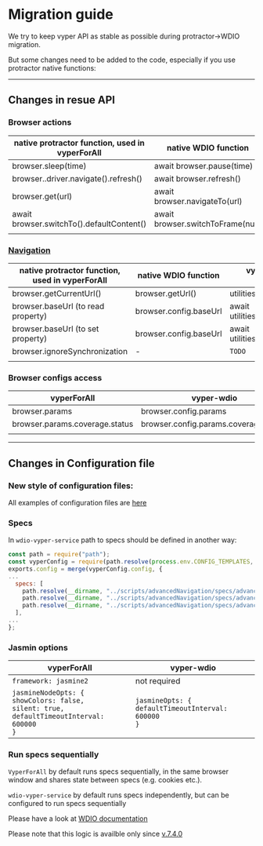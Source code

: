 # Migration guide

We try to keep vyper API as stable as possible during protractor->WDIO migration.

But some changes need to be added to the code, especially if you use protractor native functions:

---
## Changes in resue API
### Browser actions

|  native protractor function, used in vyperForAll |  native WDIO function | vyper-wdio reuse API function  |
|---|---|---|
| browser.sleep(time)  | await browser.pause(time)  | await utilities.browser.sleep(time)  |
| browser..driver.navigate().refresh()  | await browser.refresh() | await utilities.browser.refresh()  |
| browser.get(url)  | await browser.navigateTo(url)  | await non_ui5.common.navigation.navigateToUrl(url)  |
| await browser.switchTo().defaultContent()   |  await browser.switchToFrame(null) | await non_ui5.common.locator.switchToDefaultContent()  |
|   |   |   |



### [Navigation](../../scripts/reuse/ui5/common/modules/navigation.js)

|  native protractor function, used in vyperForAll |  native WDIO function | vyper-wdio reuse API function  |
|---|---|---|
| browser.getCurrentUrl()  | browser.getUrl()  | utilities.browser.getCurrentUrl()  |
| browser.baseUrl (to read property) | browser.config.baseUrl  | await utilities.browser.getBaseUrl()  |
| browser.baseUrl (to set property) | browser.config.baseUrl  | await utilities.browser.setBaseUrl() |
| browser.ignoreSynchronization | -  | `TODO` |
|   |   |   |


### Browser configs access
|  vyperForAll | vyper-wdio |
|---|---|
| browser.params  | browser.config.params |
| browser.params.coverage.status   | browser.config.params.coverage.status |
|   |   |   |


---
## Changes in Configuration file

### New style of configuration files:

All examples of configuration files are [here](../../tests/reuseApi/configurations)


### Specs

In `wdio-vyper-service` path to specs should be defined in another way:

```js
const path = require("path");
const vyperConfig = require(path.resolve(process.env.CONFIG_TEMPLATES, "chrome.headless.conf.js"));
exports.config = merge(vyperConfig.config, {
...
  specs: [
    path.resolve(__dirname, "../scripts/advancedNavigation/specs/advancedNavigation.spec.js"),
    path.resolve(__dirname, "../scripts/advancedNavigation/specs/advancedNavigationInplace.spec.js"),
    path.resolve(__dirname, "../scripts/advancedNavigation/specs/advancedNavigationExplace.spec.js"),
  ],
...
};
```

### Jasmin options
|  vyperForAll | vyper-wdio |
|---|---|
|`framework: jasmine2`| not required |
|`jasmineNodeOpts: {`<br>`showColors: false,`<br>`silent: true,`<br>`defaultTimeoutInterval: 600000`<br>`}`|`jasmineOpts: {`<br>`defaultTimeoutInterval: 600000`<br>`}` |


### Run specs sequentially

`VyperForAll` by default runs specs sequentially, in the same browser window and shares state between specs (e.g. cookies etc.).

`wdio-vyper-service` by default runs specs independently, but can be configured to run specs sequentially

Please have a look at [WDIO documentation](https://webdriver.io/docs/organizingsuites/#grouping-test-specs-to-run-sequentially)

Please note that this logic is availble only since [v.7.4.0](https://github.com/webdriverio/webdriverio/blob/main/CHANGELOG.md#v740-2021-04-13)
